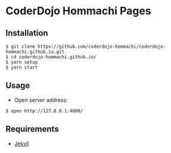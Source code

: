 # CoderDojo Hommachi Pages

## Installation

```
$ git clone https://github.com/coderdojo-hommachi/coderdojo-hommachi.github.io.git
$ cd coderdojo-hommachi.github.io/
$ yarn setup
$ yarn start
```

## Usage

* Open server address:

```
$ open http://127.0.0.1:4000/
```

## Requirements

* [Jekyll](https://jekyllrb.com/)
